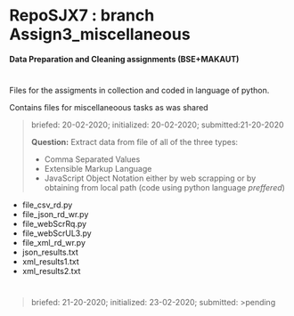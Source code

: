 # RepoSJX7 : branch Assign3_miscellaneous
__Data Preparation and Cleaning assignments (BSE+MAKAUT)__
#
Files for the assigments in collection and coded in language of python.

Contains files for miscellaneoous tasks as was shared 
>briefed: 20-02-2020; initialized: 20-02-2020; submitted:21-20-2020 
>
>__Question:__ Extract data from file of all of the three types:
> - Comma Separated Values
> - Extensible Markup Language 
> - JavaScript Object Notation
> either by web scrapping or by obtaining from local path (code using python language *preffered*)
- file_csv_rd.py
- file_json_rd_wr.py
- file_webScrRq.py
- file_webScrUL3.py 
- file_xml_rd_wr.py
- json_results.txt
- xml_results1.txt 
- xml_results2.txt
# 
>briefed: 21-20-2020; initialized: 23-02-2020; submitted: >pending
